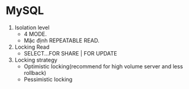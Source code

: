 # MySQL
1. Isolation level
    - 4 MODE.
    - Mặc định REPEATABLE READ.
2. Locking Read
    - SELECT...FOR SHARE | FOR UPDATE
3. Locking strategy
    - Optimistic locking(recommend for high volume server and less rollback)
    - Pessimistic locking
